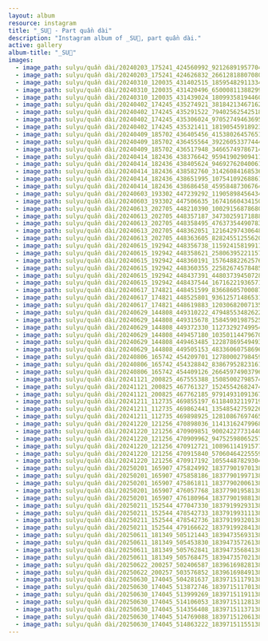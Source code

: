 ```yaml
---
layout: album
resource: instagram
title: "_SU🎀 - Part quần dài"
description: "Instagram album of _SU🎀, part quần dài."
active: gallery
album-title: "_SU🎀"
images:
  - image_path: sulyu/quần dài/20240203_175241_424560992_921268919577047_8169774877679407313_n.jpg
  - image_path: sulyu/quần dài/20240203_175241_424626832_2661281880708072_5593856866301312940_n.jpg
  - image_path: sulyu/quần dài/20240310_120035_431402515_1859548291133493_7875658297182496240_n.jpg
  - image_path: sulyu/quần dài/20240310_120035_431420496_650008113882998_9071900089595033559_n.jpg
  - image_path: sulyu/quần dài/20240310_120035_431439024_1809935819446065_7836149006906581087_n.jpg
  - image_path: sulyu/quần dài/20240402_174245_435274921_381842134671625_958294049326925034_n.jpg
  - image_path: sulyu/quần dài/20240402_174245_435291522_794025625425181_2080755773616027164_n.jpg
  - image_path: sulyu/quần dài/20240402_174245_435306024_970527494636956_5722466639409120584_n.jpg
  - image_path: sulyu/quần dài/20240402_174245_435321411_1819054591892314_2131340713851160598_n.jpg
  - image_path: sulyu/quần dài/20240409_185702_436405456_415380264576517_9135128822568650443_n.jpg
  - image_path: sulyu/quần dài/20240409_185702_436455564_392260533774440_951425617161805956_n.jpg
  - image_path: sulyu/quần dài/20240409_185702_436517948_346657497867148_7836578314358182891_n.jpg
  - image_path: sulyu/quần dài/20240414_182436_438376642_959419029094119_6641217903540262001_n.jpg
  - image_path: sulyu/quần dài/20240414_182436_438405624_946927620400616_6629746525354612407_n.jpg
  - image_path: sulyu/quần dài/20240414_182436_438582760_314260841685369_8095116677346264532_n.jpg
  - image_path: sulyu/quần dài/20240414_182436_438651995_1075410926886132_7475980922167047501_n.jpg
  - image_path: sulyu/quần dài/20240414_182436_438686458_459584873067641_6833129502436707935_n.jpg
  - image_path: sulyu/quần dài/20240603_193302_447239292_1190589845643418_998498225709897855_n.jpg
  - image_path: sulyu/quần dài/20240603_193302_447506635_1674166043415006_6010233823068549792_n.jpg
  - image_path: sulyu/quần dài/20240613_202705_448210390_1002915687868001_1855862903908601964_n.jpg
  - image_path: sulyu/quần dài/20240613_202705_448357187_347302591718885_8887936258470230253_n.jpg
  - image_path: sulyu/quần dài/20240613_202705_448358495_476373544907831_389499931332439669_n.jpg
  - image_path: sulyu/quần dài/20240613_202705_448362051_1216429743064856_7395287533108671672_n.jpg
  - image_path: sulyu/quần dài/20240613_202705_448363605_828245512556207_3077626095849159209_n.jpg
  - image_path: sulyu/quần dài/20240615_192942_448356738_1159241581991170_558592227553658587_n.jpg
  - image_path: sulyu/quần dài/20240615_192942_448358621_2580639522115791_9167988356464996989_n.jpg
  - image_path: sulyu/quần dài/20240615_192942_448360191_1576488226257617_9182754645777162241_n.jpg
  - image_path: sulyu/quần dài/20240615_192942_448360355_2258267457848582_676795807268261806_n.jpg
  - image_path: sulyu/quần dài/20240615_192942_448437391_448037394507284_3096241533714367207_n.jpg
  - image_path: sulyu/quần dài/20240615_192942_448437544_1671622193657160_5300233670072164769_n.jpg
  - image_path: sulyu/quần dài/20240617_174821_448451599_8366860570008704_8832127576242215104_n.jpg
  - image_path: sulyu/quần dài/20240617_174821_448525801_936125714865315_5860339285943745640_n.jpg
  - image_path: sulyu/quần dài/20240617_174821_448619883_1203068200713512_554401081789467438_n.jpg
  - image_path: sulyu/quần dài/20240629_144808_449310222_479485534826226_4236668545908784769_n.jpg
  - image_path: sulyu/quần dài/20240629_144808_449315678_1584590198752506_7205713116726574917_n.jpg
  - image_path: sulyu/quần dài/20240629_144808_449372330_1127329274995404_4951179817124667757_n.jpg
  - image_path: sulyu/quần dài/20240629_144808_449457180_1035011447967089_8616725463908853900_n.jpg
  - image_path: sulyu/quần dài/20240629_144808_449463485_1228786954949307_412071636768660693_n.jpg
  - image_path: sulyu/quần dài/20240629_144808_449505153_483360607586968_7712490081108127741_n.jpg
  - image_path: sulyu/quần dài/20240806_165742_454209701_1278000279845948_4624823983442765333_n.jpg
  - image_path: sulyu/quần dài/20240806_165742_454328842_838679528231611_2079919031445422394_n.jpg
  - image_path: sulyu/quần dài/20240806_165742_454409126_2664597490379691_7486152989847106002_n.jpg
  - image_path: sulyu/quần dài/20241121_200825_467555388_1508500279857427_5635651114488335459_n.jpg
  - image_path: sulyu/quần dài/20241121_200825_467761327_1524554268247498_274600382654887362_n.jpg
  - image_path: sulyu/quần dài/20241121_200825_467762185_979149310913678_8588228444039863505_n.jpg
  - image_path: sulyu/quần dài/20241211_112735_469855197_611840321197199_2285879465929795024_n.jpg
  - image_path: sulyu/quần dài/20241211_112735_469862441_1354854275922669_5292636320003801856_n.jpg
  - image_path: sulyu/quần dài/20241211_112735_469898925_1281086769746511_5257314941738659916_n.jpg
  - image_path: sulyu/quần dài/20241220_121256_470898036_1141316247996889_7539252102821791622_n.jpg
  - image_path: sulyu/quần dài/20241220_121256_470909851_9002422773144019_7658893841155412355_n.jpg
  - image_path: sulyu/quần dài/20241220_121256_470909962_947525980652576_6847285196328685966_n.jpg
  - image_path: sulyu/quần dài/20241220_121256_470912721_1089611419157791_4985629239983743647_n.jpg
  - image_path: sulyu/quần dài/20241220_121256_470915840_570604642255593_6728636238204089425_n.jpg
  - image_path: sulyu/quần dài/20241220_121256_470917192_1055448782930437_4154435994787411929_n.jpg
  - image_path: sulyu/quần dài/20250201_165907_475824992_18377901970138827_6332176995039670419_n.jpg
  - image_path: sulyu/quần dài/20250201_165907_475858186_18377901997138827_9163856584772927069_n.jpg
  - image_path: sulyu/quần dài/20250201_165907_475861811_18377902006138827_1207710909933359606_n.jpg
  - image_path: sulyu/quần dài/20250201_165907_476057768_18377901958138827_7345270661078415018_n.jpg
  - image_path: sulyu/quần dài/20250201_165907_476180964_18377901988138827_8178890459904432620_n.jpg
  - image_path: sulyu/quần dài/20250211_152544_477047330_18379199293138827_1761068832840234918_n.jpg
  - image_path: sulyu/quần dài/20250211_152544_478542733_18379199311138827_4483245644076936973_n.jpg
  - image_path: sulyu/quần dài/20250211_152544_478542736_18379199320138827_7756321362274357181_n.jpg
  - image_path: sulyu/quần dài/20250211_152544_479166622_18379199284138827_3273175561677951737_n.jpg
  - image_path: sulyu/quần dài/20250611_181349_505121443_18394735693138827_2837643041671660497_n.jpg
  - image_path: sulyu/quần dài/20250611_181349_505453830_18394735726138827_6884081668468930617_n.jpg
  - image_path: sulyu/quần dài/20250611_181349_505762841_18394735684138827_7052638738821177203_n.jpg
  - image_path: sulyu/quần dài/20250611_181349_505768475_18394735702138827_3001631755346560505_n.jpg
  - image_path: sulyu/quần dài/20250622_200257_502406587_18396169828138827_9095793171881372545_n.jpg
  - image_path: sulyu/quần dài/20250622_200257_503576852_18396169849138827_5232329567575581262_n.jpg
  - image_path: sulyu/quần dài/20250630_174045_504281637_18397151179138827_5152623004073941155_n.jpg
  - image_path: sulyu/quần dài/20250630_174045_513872746_18397151170138827_1681287864362278709_n.jpg
  - image_path: sulyu/quần dài/20250630_174045_513999269_18397151191138827_8255623835775946619_n.jpg
  - image_path: sulyu/quần dài/20250630_174045_514106053_18397151128138827_46416728013393077_n.jpg
  - image_path: sulyu/quần dài/20250630_174045_514356408_18397151137138827_1721078710468990228_n.jpg
  - image_path: sulyu/quần dài/20250630_174045_514769088_18397151206138827_6068579089546535719_n.jpg
  - image_path: sulyu/quần dài/20250630_174045_514863222_18397151155138827_536082008229409013_n.jpg
---
```

